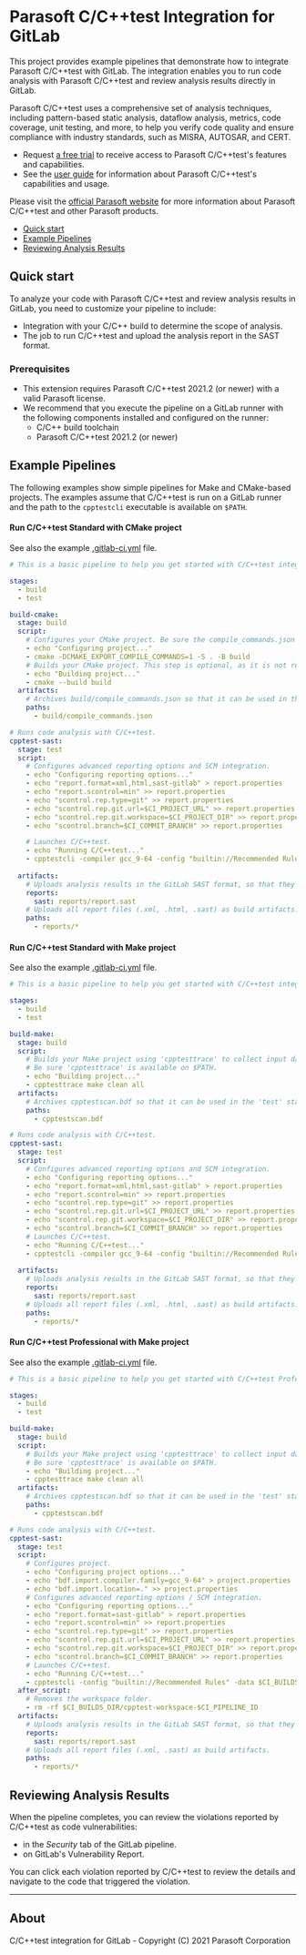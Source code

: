 # Parasoft C/C++test Integration for GitLab

This project provides example pipelines that demonstrate how to integrate Parasoft C/C++test with GitLab. The integration enables you to run code analysis with Parasoft C/C++test and review analysis results directly in GitLab.

Parasoft C/C++test uses a comprehensive set of analysis techniques, including pattern-based static analysis, dataflow analysis, metrics, code coverage, unit testing, and more, to help you verify code quality and ensure compliance with industry standards, such as MISRA, AUTOSAR, and CERT.
 - Request [a free trial](https://www.parasoft.com/products/parasoft-c-ctest/try/) to receive access to Parasoft C/C++test's features and capabilities.
 - See the [user guide](https://docs.parasoft.com/display/CPPTEST20212) for information about Parasoft C/C++test's capabilities and usage.

Please visit the [official Parasoft website](http://www.parasoft.com) for more information about Parasoft C/C++test and other Parasoft products.

- [Quick start](#quick-start)
- [Example Pipelines](#example-pipelines)
- [Reviewing Analysis Results](#reviewing-analysis-results)

## Quick start

To analyze your code with Parasoft C/C++test and review analysis results in GitLab, you need to customize your pipeline to include:
 - Integration with your C/C++ build to determine the scope of analysis. 
 - The job to run C/C++test and upload the analysis report in the SAST format.

### Prerequisites

* This extension requires Parasoft C/C++test 2021.2 (or newer) with a valid Parasoft license.
* We recommend that you execute the pipeline on a GitLab runner with the following components installed and configured on the runner:
   - C/C++ build toolchain
   - Parasoft C/C++test 2021.2 (or newer)

## Example Pipelines
The following examples show simple pipelines for Make and CMake-based projects. The examples assume that C/C++test is run on a GitLab runner and the path to the `cpptestcli` executable is available on `$PATH`.

#### Run C/C++test Standard with CMake project
See also the example [.gitlab-ci.yml](https://gitlab.com/parasoft/cpptest-gitlab/-/blob/master/pipelines/cpptest-standard-cmake/.gitlab-ci.yml) file.

```yaml
# This is a basic pipeline to help you get started with C/C++test integration to analyze a CMake-based project.

stages:
  - build         
  - test

build-cmake:
  stage: build
  script:
    # Configures your CMake project. Be sure the compile_commands.json file is created.
    - echo "Configuring project..."
    - cmake -DCMAKE_EXPORT_COMPILE_COMMANDS=1 -S . -B build
    # Builds your CMake project. This step is optional, as it is not required for code analysis.
    - echo "Building project..."
    - cmake --build build
  artifacts: 
    # Archives build/compile_commands.json so that it can be used in the 'test' stage.
    paths: 
      - build/compile_commands.json

# Runs code analysis with C/C++test.
cpptest-sast:
  stage: test
  script:
    # Configures advanced reporting options and SCM integration.
    - echo "Configuring reporting options..."    
    - echo "report.format=xml,html,sast-gitlab" > report.properties
    - echo "report.scontrol=min" >> report.properties
    - echo "scontrol.rep.type=git" >> report.properties
    - echo "scontrol.rep.git.url=$CI_PROJECT_URL" >> report.properties
    - echo "scontrol.rep.git.workspace=$CI_PROJECT_DIR" >> report.properties
    - echo "scontrol.branch=$CI_COMMIT_BRANCH" >> report.properties

    # Launches C/C++test.
    - echo "Running C/C++test..."
    - cpptestcli -compiler gcc_9-64 -config "builtin://Recommended Rules" -input build/compile_commands.json -module . -settings report.properties
  
  artifacts:
    # Uploads analysis results in the GitLab SAST format, so that they are displayed in GitLab.
    reports:
      sast: reports/report.sast
    # Uploads all report files (.xml, .html, .sast) as build artifacts.
    paths:
      - reports/*
```

#### Run C/C++test Standard with Make project
See also the example [.gitlab-ci.yml](https://gitlab.com/parasoft/cpptest-gitlab/-/blob/master/pipelines/cpptest-standard-make/.gitlab-ci.yml) file.

```yaml
# This is a basic pipeline to help you get started with C/C++test integration to analyze a Make-based project.

stages:
  - build         
  - test

build-make:
  stage: build
  script:
    # Builds your Make project using 'cpptesttrace' to collect input data for code analysis.
    # Be sure 'cpptesttrace' is available on $PATH.
    - echo "Building project..."
    - cpptesttrace make clean all
  artifacts: 
    # Archives cpptestscan.bdf so that it can be used in the 'test' stage.
    paths: 
      - cpptestscan.bdf

# Runs code analysis with C/C++test.
cpptest-sast:
  stage: test
  script:
    # Configures advanced reporting options and SCM integration.
    - echo "Configuring reporting options..."    
    - echo "report.format=xml,html,sast-gitlab" > report.properties
    - echo "report.scontrol=min" >> report.properties
    - echo "scontrol.rep.type=git" >> report.properties
    - echo "scontrol.rep.git.url=$CI_PROJECT_URL" >> report.properties
    - echo "scontrol.rep.git.workspace=$CI_PROJECT_DIR" >> report.properties
    - echo "scontrol.branch=$CI_COMMIT_BRANCH" >> report.properties
    # Launches C/C++test.
    - echo "Running C/C++test..."
    - cpptestcli -compiler gcc_9-64 -config "builtin://Recommended Rules" -input cpptestscan.bdf -module . -settings report.properties
  
  artifacts:
    # Uploads analysis results in the GitLab SAST format, so that they are displayed in GitLab.
    reports:
      sast: reports/report.sast
    # Uploads all report files (.xml, .html, .sast) as build artifacts.
    paths:
      - reports/*
```

#### Run C/C++test Professional with Make project
See also the example [.gitlab-ci.yml](https://gitlab.com/parasoft/cpptest-gitlab/-/blob/master/pipelines/cpptest-professional-make/.gitlab-ci.yml) file.

```yaml
# This is a basic pipeline to help you get started with C/C++test Professional integration to analyze a Make-based project.

stages:
  - build         
  - test

build-make:
  stage: build
  script:
    # Builds your Make project using 'cpptesttrace' to collect input data for code analysis.
    # Be sure 'cpptesttrace' is available on $PATH.
    - echo "Building project..."
    - cpptesttrace make clean all
  artifacts: 
    # Archives cpptestscan.bdf so that it can be used in the 'test' stage.
    paths: 
      - cpptestscan.bdf

# Runs code analysis with C/C++test.
cpptest-sast:
  stage: test
  script:
    # Configures project.
    - echo "Configuring project options..."    
    - echo "bdf.import.compiler.family=gcc_9-64" > project.properties
    - echo "bdf.import.location=." >> project.properties
    # Configures advanced reporting options / SCM integration.
    - echo "Configuring reporting options..."    
    - echo "report.format=sast-gitlab" > report.properties
    - echo "report.scontrol=min" >> report.properties
    - echo "scontrol.rep.type=git" >> report.properties
    - echo "scontrol.rep.git.url=$CI_PROJECT_URL" >> report.properties
    - echo "scontrol.rep.git.workspace=$CI_PROJECT_DIR" >> report.properties
    - echo "scontrol.branch=$CI_COMMIT_BRANCH" >> report.properties
    # Launches C/C++test.
    - echo "Running C/C++test..."
    - cpptestcli -config "builtin://Recommended Rules" -data $CI_BUILDS_DIR/cpptest-workspace-$CI_PIPELINE_ID -bdf cpptestscan.bdf -report reports -localsettings project.properties -localsettings report.properties
  after_script:
    # Removes the workspace folder.
    - rm -rf $CI_BUILDS_DIR/cpptest-workspace-$CI_PIPELINE_ID
  artifacts:
    # Uploads analysis results in the GitLab SAST format, so that they are displayed in GitLab.
    reports:
      sast: reports/report.sast
    # Uploads all report files (.xml, .sast) as build artifacts.
    paths:
      - reports/*
```

## Reviewing Analysis Results
When the pipeline completes, you can review the violations reported by C/C++test as code vulnerabilities:
* in the *Security* tab of the GitLab pipeline.
* on GitLab's Vulnerability Report.

You can click each violation reported by C/C++test to review the details and navigate to the code that triggered the violation.

---
## About
C/C++test integration for GitLab - Copyright (C) 2021 Parasoft Corporation
